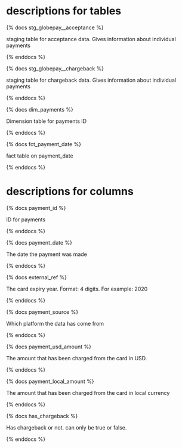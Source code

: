  # descriptions for tables
{% docs stg_globepay__acceptance %}

staging table for acceptance data. Gives information about individual payments
 
{% enddocs %}

{% docs stg_globepay__chargeback %}

staging table for chargeback data. Gives information about individual payments
 
{% enddocs %}

{% docs dim_payments %}

Dimension table for payments ID
 
{% enddocs %}

{% docs fct_payment_date %}

fact table on payment_date
 
{% enddocs %}

# descriptions for columns
{% docs payment_id %}

ID for payments
 
{% enddocs %}

{% docs payment_date %}

The date the payment was made
 
{% enddocs %}

{% docs external_ref %}

The card expiry year. Format: 4 digits. For example: 2020
 
{% enddocs %}

{% docs payment_source %}

Which platform the data has come from
 
{% enddocs %}

{% docs payment_usd_amount %}

The amount that has been charged from the card in USD.

{% enddocs %}

{% docs payment_local_amount %}

The amount that has been charged from the card in local currency

{% enddocs %}

{% docs has_chargeback %}

Has chargeback or not. can only be true or false.

{% enddocs %}